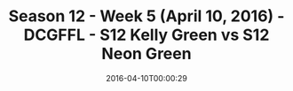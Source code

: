 ---
title: Season 12 - Week 5 (April 10, 2016) - DCGFFL - S12 Kelly Green vs S12 Neon
  Green
teams-score:
- team: _teams/s12-kelly-green.md
  score: 22
- team: _teams/s12-neon-green.md
  score: 30
mvp: Austin P. (Neon Green); Matt P. (Kelly)
game-ball: Josh R. (Neon Green); Bobby H. (Kelly)
season: 12
week: 5
date: '2016-04-10T00:00:29'
pageid: season-12-week-5-april-10-2016-4176-vs-4191
---